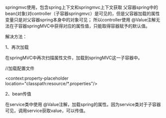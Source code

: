 springmvc使用，包含spring上下文和springmvc上下文获取
父容器spring中的bean(对象)对controller（子容器springmvc）是可见的，但是父容器加载的属性变量只是对父容器spring本身中的对象可见；
所以controller使用 @Value注解无法在子容器springMVC中获得对应的属性值，只能取得容器赋予的默认值。

解决方法：

1、再次加载

  在springMVC中再次扫描属性文件，加载到springMVC这一子容器中。
  
  //加载配置文件
  
  <context:property-placeholder location="classpath:resource/*.properties"/>
  
2、bean传值

  在service类中使用 @Value注解，加载spring的属性。因为service类对于子容器可见，调用service获取value，可以传值。